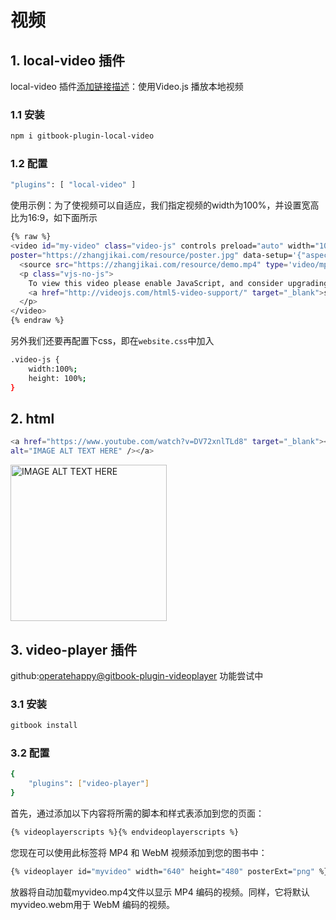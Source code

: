 # 视频


## 1. local-video 插件
local-video 插件[添加链接描述](https://www.npmjs.com/package/gitbook-plugin-local-video)：使用Video.js 播放本地视频

### 1.1 安装

```bash
npm i gitbook-plugin-local-video
```
### 1.2 配置

```bash
"plugins": [ "local-video" ]
```

使用示例：为了使视频可以自适应，我们指定视频的width为100%，并设置宽高比为16:9，如下面所示

```bash
{% raw %}
<video id="my-video" class="video-js" controls preload="auto" width="100%"
poster="https://zhangjikai.com/resource/poster.jpg" data-setup='{"aspectRatio":"16:9"}'>
  <source src="https://zhangjikai.com/resource/demo.mp4" type='video/mp4' >
  <p class="vjs-no-js">
    To view this video please enable JavaScript, and consider upgrading to a web browser that
    <a href="http://videojs.com/html5-video-support/" target="_blank">supports HTML5 video</a>
  </p>
</video>
{% endraw %}
```

另外我们还要再配置下css，即在`website.css`中加入

```bash
.video-js {
    width:100%;
    height: 100%;
}
```

##  2. html

```bash
<a href="https://www.youtube.com/watch?v=DV72xnlTLd8" target="_blank"><img src="../images/youtube.png" width="250"
alt="IMAGE ALT TEXT HERE" /></a>
```
<a href="https://www.youtube.com/watch?v=DV72xnlTLd8" target="_blank"><img src="https://www.bizhishe.com/d/file/2019-07-14/1563116650252490.jpg" width="250"
alt="IMAGE ALT TEXT HERE" /></a>


##  3. video-player 插件
github:[operatehappy@gitbook-plugin-videoplayer](https://github.com/operatehappy/gitbook-plugin-videoplayer)
功能尝试中
### 3.1 安装

```bash
gitbook install 
```

### 3.2 配置
```bash
{
    "plugins": ["video-player"]
}
```
首先，通过添加以下内容将所需的脚本和样式表添加到您的页面：

```bash
{% videoplayerscripts %}{% endvideoplayerscripts %}
```
您现在可以使用此标签将 MP4 和 WebM 视频添加到您的图书中：

```bash
{% videoplayer id="myvideo" width="640" height="480" posterExt="png" %}https://s3.amazonaws.com/gitbooks/myvideo{% endvideoplayer %}
```
放器将自动加载myvideo.mp4文件以显示 MP4 编码的视频。同样，它将默认myvideo.webm用于 WebM 编码的视频。
